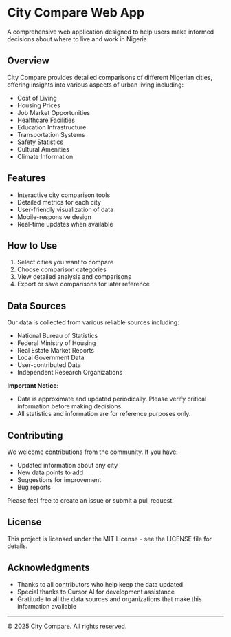 # City Compare Web App

A comprehensive web application designed to help users make informed decisions about where to live and work in Nigeria.

## Overview

City Compare provides detailed comparisons of different Nigerian cities, offering insights into various aspects of urban living including:

- Cost of Living
- Housing Prices
- Job Market Opportunities
- Healthcare Facilities
- Education Infrastructure
- Transportation Systems
- Safety Statistics
- Cultural Amenities
- Climate Information

## Features

- Interactive city comparison tools
- Detailed metrics for each city
- User-friendly visualization of data
- Mobile-responsive design
- Real-time updates when available

## How to Use

1. Select cities you want to compare
2. Choose comparison categories
3. View detailed analysis and comparisons
4. Export or save comparisons for later reference

## Data Sources

Our data is collected from various reliable sources including:
- National Bureau of Statistics
- Federal Ministry of Housing
- Real Estate Market Reports
- Local Government Data
- User-contributed Data
- Independent Research Organizations

**Important Notice:** 
* Data is approximate and updated periodically. Please verify critical information before making decisions.
* All statistics and information are for reference purposes only.

## Contributing

We welcome contributions from the community. If you have:
- Updated information about any city
- New data points to add
- Suggestions for improvement
- Bug reports

Please feel free to create an issue or submit a pull request.

## License

This project is licensed under the MIT License - see the LICENSE file for details.

## Acknowledgments

- Thanks to all contributors who help keep the data updated
- Special thanks to Cursor AI for development assistance
- Gratitude to all the data sources and organizations that make this information available

---

© 2025 City Compare. All rights reserved.